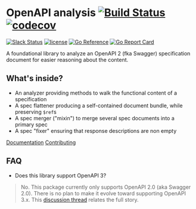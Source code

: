 # OpenAPI analysis [![Build Status](https://github.com/go-openapi/analysis/actions/workflows/go-test.yml/badge.svg)](https://github.com/go-openapi/analysis/actions?query=workflow%3A"go+test") [![codecov](https://codecov.io/gh/go-openapi/analysis/branch/master/graph/badge.svg)](https://codecov.io/gh/go-openapi/analysis)

[![Slack Status](https://slackin.goswagger.io/badge.svg)](https://slackin.goswagger.io)
[![license](http://img.shields.io/badge/license-Apache%20v2-orange.svg)](https://raw.githubusercontent.com/go-openapi/analysis/master/LICENSE)
[![Go Reference](https://pkg.go.dev/badge/github.com/go-openapi/analysis.svg)](https://pkg.go.dev/github.com/go-openapi/analysis)
[![Go Report Card](https://goreportcard.com/badge/github.com/go-openapi/analysis)](https://goreportcard.com/report/github.com/go-openapi/analysis)


A foundational library to analyze an OpenAPI 2 (fka Swagger) specification document for easier reasoning about the content.

## What's inside?

* An analyzer providing methods to walk the functional content of a specification
* A spec flattener producing a self-contained document bundle, while preserving `$ref`s
* A spec merger ("mixin") to merge several spec documents into a primary spec
* A spec "fixer" ensuring that response descriptions are non empty

[Documentation](https://pkg.go.dev/github.com/go-openapi/analysis)
[Contributing](.github/CONTRIBUTING.md)

## FAQ

* Does this library support OpenAPI 3?

> No.
> This package currently only supports OpenAPI 2.0 (aka Swagger 2.0).
> There is no plan to make it evolve toward supporting OpenAPI 3.x.
> This [discussion thread](https://github.com/go-openapi/spec/issues/21) relates the full story.
